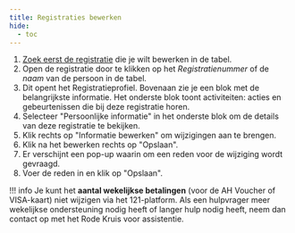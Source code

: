 ```yaml
---
title: Registraties bewerken
hide:
  - toc
---
```


1. [Zoek eerst de registratie](../filter-registrations) die je wilt bewerken in de tabel.
2. Open de registratie door te klikken op het *Registratienummer* of de *naam* van de persoon in de tabel.
3. Dit opent het Registratieprofiel. Bovenaan zie je een blok met de belangrijkste informatie. Het onderste blok toont activiteiten: acties en gebeurtenissen die bij deze registratie horen.
4. Selecteer "Persoonlijke informatie" in het onderste blok om de details van deze registratie te bekijken.
5. Klik rechts op "Informatie bewerken" om wijzigingen aan te brengen.
6. Klik na het bewerken rechts op "Opslaan".
7. Er verschijnt een pop-up waarin om een reden voor de wijziging wordt gevraagd.
8. Voer de reden in en klik op "Opslaan".

!!! info
    Je kunt het **aantal wekelijkse betalingen** (voor de AH Voucher of VISA-kaart) niet wijzigen via het 121-platform. Als een hulpvrager meer wekelijkse ondersteuning nodig heeft of langer hulp nodig heeft, neem dan contact op met het Rode Kruis voor assistentie.
